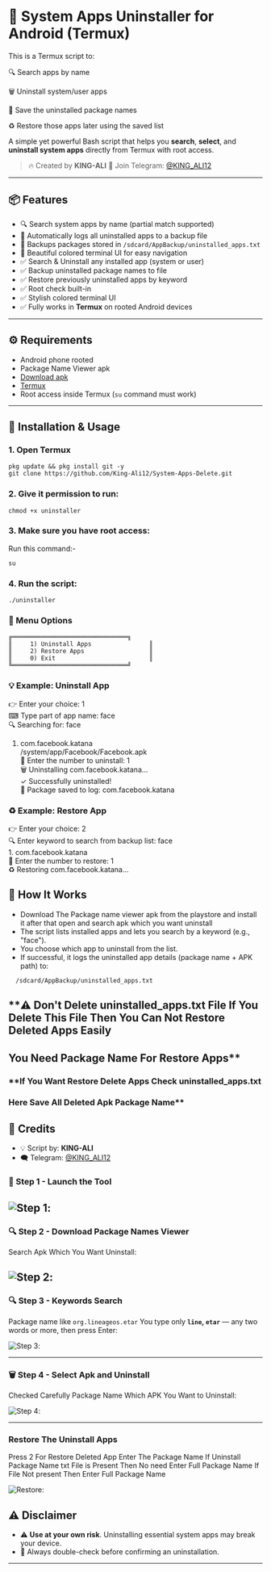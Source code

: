 # 🚀 System Apps Uninstaller for Android (Termux)
This is a Termux script to:

🔍 Search apps by name

🗑 Uninstall system/user apps

📝 Save the uninstalled package names

♻ Restore those apps later using the saved list

A simple yet powerful Bash script that helps you **search**, **select**, and **uninstall system apps** directly from Termux with root access.

> 🔥 Created by **KING-ALI**
> 📢 Join Telegram: [@KING_ALI12](https://t.me/KING_ALI12)

---

## 📦 Features

- 🔍 Search system apps by name (partial match supported)
- 🧾 Automatically logs all uninstalled apps to a backup file
- 📁 Backups packages stored in `/sdcard/AppBackup/uninstalled_apps.txt`
- 🎨 Beautiful colored terminal UI for easy navigation
- ✅ Search & Uninstall any installed app (system or user)  
- ✅ Backup uninstalled package names to file  
- ✅ Restore previously uninstalled apps by keyword  
- ✅ Root check built-in  
- ✅ Stylish colored terminal UI  
- ✅ Fully works in **Termux** on rooted Android devices


---

## ⚙️ Requirements

- Android phone rooted
- Package Name Viewer apk
- [Download apk](https://play.google.com/store/apps/details?id=com.csdroid.pkg)
- [Termux](https://f-droid.org/en/packages/com.termux/)
- Root access inside Termux (`su` command must work)

---

## 🚀 Installation & Usage

### **1. Open Termux**

```
pkg update && pkg install git -y
git clone https://github.com/King-Ali12/System-Apps-Delete.git
```
### **2. Give it permission to run:**
```
chmod +x uninstaller
```
### **3. Make sure you have root access:**
   Run this command:-
  ```
su
```
### **4. Run the script:**
```
./uninstaller
```

### **🧩 Menu Options**
```
╔════════════════════════════════╗
║     1) Uninstall Apps                ║
║     2) Restore Apps                  ║
║     0) Exit                          ║
╚════════════════════════════════╝
```
### **💡 Example: Uninstall App**<br>
   👉 Enter your choice: 1<br>
   ⌨ Type part of app name: face<br>
   🔍 Searching for: face<br>
   1. com.facebook.katana<br>
   /system/app/Facebook/Facebook.apk<br>
   🎯 Enter the number to uninstall: 1<br>
   🗑 Uninstalling com.facebook.katana...<br>
   ✓ Successfully uninstalled!<br>
   📝 Package saved to log: com.facebook.katana<br>


### **♻️ Example: Restore App**
   👉 Enter your choice: 2<br>
   🔍 Enter keyword to search from backup list: face<br>
    1. com.facebook.katana<br>
   🎯 Enter the number to restore: 1<br>
   ♻ Restoring com.facebook.katana...<br>


## 📝 How It Works
* Download The Package name viewer apk from the playstore and install it after that open and search apk which you want uninstall 
* The script lists installed apps and lets you search by a keyword (e.g., "face").
* You choose which app to uninstall from the list.
* If successful, it logs the uninstalled app details (package name + APK path) to:

```
  /sdcard/AppBackup/uninstalled_apps.txt
  ```
## **⚠️ Don't Delete uninstalled_apps.txt File If You Delete This File Then You Can Not Restore Deleted Apps Easily
## You Need Package Name For Restore Apps**
### **If You Want Restore Delete Apps Check uninstalled_apps.txt
### Here Save All Deleted Apk Package Name**


## 👑 Credits

* 💡 Script by: **KING-ALI**
* 🗨️ Telegram: [@KING_ALI12](https://t.me/KING_ALI12)

### 🧩 Step 1 - **Launch the Tool**

![Step 1](images/banner.jpg):
---

### 🔍 Step 2 - Download Package Names Viewer
Search Apk Which You Want Uninstall:

![Step 2](images/2.jpg):
---

### 🔍 Step 3 - Keywords Search
Package name like `org.lineageos.etar`
You type only **`line`, `etar`** — any two words or more, then press Enter:

![Step 3](images/keywords_search.jpg):

---
### 🗑️ Step 4 - **Select Apk and Uninstall**
Checked Carefully Package Name Which APK You Want to Uninstall:

![Step 4](images/uninstall.jpg):

---
### **Restore The Uninstall Apps**
Press 2 For Restore Deleted App 
Enter The Package Name 
If Uninstall Package Name txt File is Present Then No need Enter Full Package Name
If File Not present Then Enter Full Package Name

![Restore](images/restore.jpg):

## ⚠️ Disclaimer

* ⚠️ **Use at your own risk**. Uninstalling essential system apps may break your device.
* 🛑 Always double-check before confirming an uninstallation.

---


 
